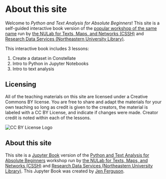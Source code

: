 <!-- #region -->
# About this site
Welcome to *Python and Text Analysis for Absolute Beginners*! 
This site is a self-guided interactive book version of the [popular workshop of the same name](https://northeastern.libcal.com/event/7768630) run by [the NULab for Texts, Maps, and Networks (CSSH)](https://cssh.northeastern.edu/nulab/) and [Research Data Services (Northeastern University Library)](https://library.northeastern.edu/services/research-data-services).


This interactive book includes 3 lessons:

1. Create a dataset in Constellate
2. Intro to Python in Jupyter Notebooks
3. Intro to text analysis



## Licensing

All of the teaching materials on this site are licensed under a Creative Commons BY license. You are free to share and adapt the materials for your own teaching so long as credit is given to the creators, the material is labeled with a CC BY License, and indicate if changes were made. Creator credit is noted within each of the lessons.


![CC BY License Logo](https://ithaka-labs.s3.amazonaws.com/static-files/images/tdm/tdmdocs/CC_BY.png)


## About this site

This site is a [Jupyter Book](http://jupyterbook.org) version of the [Python and Text Analysis for Absolute Beginners](https://northeastern.libcal.com/event/7768630) workshop run by [the NULab for Texts, Maps, and Networks (CSSH)](https://cssh.northeastern.edu/nulab/) and [Research Data Services (Northeastern University Library)](https://library.northeastern.edu/services/research-data-services). This Jupyter Book was created by [Jen Ferguson](https://library.northeastern.edu/about/library-staff-directory/jen-ferguson).
<!-- #endregion -->
